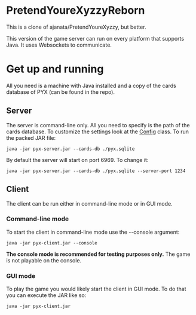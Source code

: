 # PretendYoureXyzzyReborn
This is a clone of ajanata/PretendYoureXyzzy, but better.

This version of the game server can run on every platform that supports Java. It uses Websockets to communicate.

# Get up and running
All you need is a machine with Java installed and a copy of the cards database of PYX (can be found in the repo).
## Server
The server is command-line only. All you need to specify is the path of the cards database. To customize the settings look at the [Config](https://github.com/devgianlu/PretendYoureXyzzyReborn/server/src/com/gianlu/pyxreborn/server/Config.java) class.
To run the packed JAR file:

    java -jar pyx-server.jar --cards-db ./pyx.sqlite
    
By default the server will start on port 6969. To change it:

    java -jar pyx-server.jar --cards-db ./pyx.sqlite --server-port 1234
    
## Client
The client can be run either in command-line mode or in GUI mode.
### Command-line mode
To start the client in command-line mode use the --console argument:

    java -jar pyx-client.jar --console
    
**The console mode is recommended for testing purposes only.** The game is not playable on the console.
### GUI mode
To play the game you would likely start the client in GUI mode. To do that you can execute the JAR like so:

    java -jar pyx-client.jar

